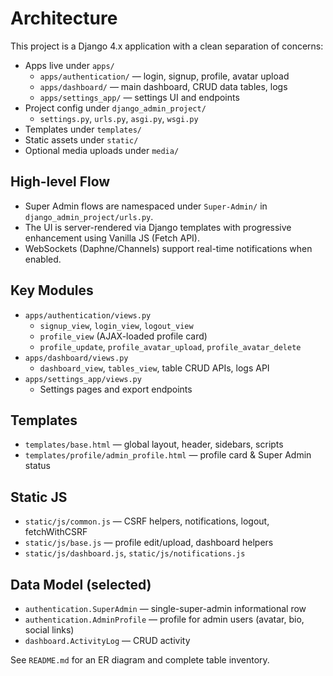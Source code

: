 # Architecture

This project is a Django 4.x application with a clean separation of concerns:

- Apps live under `apps/`
  - `apps/authentication/` — login, signup, profile, avatar upload
  - `apps/dashboard/` — main dashboard, CRUD data tables, logs
  - `apps/settings_app/` — settings UI and endpoints
- Project config under `django_admin_project/`
  - `settings.py`, `urls.py`, `asgi.py`, `wsgi.py`
- Templates under `templates/`
- Static assets under `static/`
- Optional media uploads under `media/`

## High-level Flow

- Super Admin flows are namespaced under `Super-Admin/` in `django_admin_project/urls.py`.
- The UI is server-rendered via Django templates with progressive enhancement using Vanilla JS (Fetch API).
- WebSockets (Daphne/Channels) support real-time notifications when enabled.

## Key Modules

- `apps/authentication/views.py`
  - `signup_view`, `login_view`, `logout_view`
  - `profile_view` (AJAX-loaded profile card)
  - `profile_update`, `profile_avatar_upload`, `profile_avatar_delete`
- `apps/dashboard/views.py`
  - `dashboard_view`, `tables_view`, table CRUD APIs, logs API
- `apps/settings_app/views.py`
  - Settings pages and export endpoints

## Templates

- `templates/base.html` — global layout, header, sidebars, scripts
- `templates/profile/admin_profile.html` — profile card & Super Admin status

## Static JS

- `static/js/common.js` — CSRF helpers, notifications, logout, fetchWithCSRF
- `static/js/base.js` — profile edit/upload, dashboard helpers
- `static/js/dashboard.js`, `static/js/notifications.js`

## Data Model (selected)

- `authentication.SuperAdmin` — single-super-admin informational row
- `authentication.AdminProfile` — profile for admin users (avatar, bio, social links)
- `dashboard.ActivityLog` — CRUD activity

See `README.md` for an ER diagram and complete table inventory.
